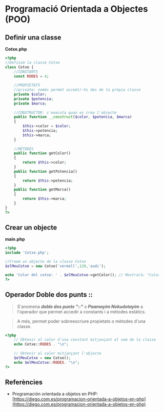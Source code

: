 <!-- notoc -->

# Programació Orientada a Objectes (POO)

## Definir una classe

**Cotxe.php**

```php
<?php
//Definim la classe Cotxe
class Cotxe {
    //CONSTANTS
    const RODES = 4;
    
    //PROPIETATS
    //private: només permet accedir-hi des de la pròpia classe
    private $color;
    private $potencia;
    private $marca;
    
    //CONSTRUCTOR: s'executa quan es crea l'objecte
    public function __construct($color, $potencia, $marca)
    {
        $this->color = $color;
        $this->potencia;
        $this->marca;
    }
    
    //MÈTODES
    public function getColor()
    {
        return $this->color;
    }
    public function getPotencia()
    {
        return $this->potencia;
    }
    public function getMarca()
    {
        return $this->marca;
    }   
}
?>
```

## Crear un objecte

**main.php**
```php
<?php
include 'Cotxe.php';

//Creem un objecte de la classe Cotxe
$elMeuCotxe = new Cotxe('vermell',120,'audi');

echo 'Color del cotxe: ' . $elMeuCotxe->getColor(); // Mostrarà: "Color del coche: vermell"
?>
```

## Operador Doble dos punts :: 

> S'anomena **_doble dos punts "::"_** o **_Paamayim Nekudotayim_** a l'operador que permet accedir a constants i a mètodes estàtics.

> A més, permet poder sobreescriure propietats o mètodes d'una classe. 


```php
<?php
    // Obtenir el valor d'una constant mitjançant el nom de la classe
    echo Cotxe::RODES . "\n";
    
    // Obtenir el valor mitjançant l'objecte
    $elMeuCotxe = new Cotxe();
    echo $elMeuCotxe::RODES. "\n";
?>
```


## Referències

* Programación orientada a objetos en PHP: [https://diego.com.es/programacion-orientada-a-objetos-en-php](https://diego.com.es/programacion-orientada-a-objetos-en-php)
